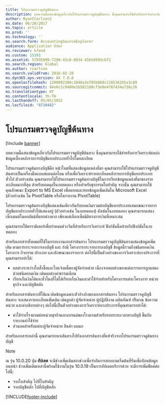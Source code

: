 ```yaml
---
title: โปรแกรมตรวจดูบัญชีต้นทาง
description: บทความนี้แสดงข้อมูลเกี่ยวกับโปรแกรมตรวจดูบัญชีต้นทาง ซึ่งคุณสามารถใช้สำหรับการวิเคราะห์แหล่งข้อมูลเบื้องหลังรายการบัญชีแยกประเภททั่วไปโดยละเอียด
author: RyanCCarlson2
ms.date: 06/20/2017
ms.topic: article
ms.prod: ''
ms.technology: ''
ms.search.form: AccountingSourceExplorer
audience: Application User
ms.reviewer: kfend
ms.custom: 15391
ms.assetid: 57b95899-7298-43c0-8034-45b5d993cbf2
ms.search.region: Global
ms.author: rcarlson
ms.search.validFrom: 2016-02-28
ms.dyn365.ops.version: AX 7.0.0
ms.openlocfilehash: 1200092306c1848a2e705b868c2185362b5a3c89
ms.sourcegitcommit: 04e6c1c9400e1b582180cf3e0e4767434e736c26
ms.translationtype: HT
ms.contentlocale: th-TH
ms.lasthandoff: 05/05/2022
ms.locfileid: "8710482"
---
```

# <a name="accounting-source-explorer"></a>โปรแกรมตรวจดูบัญชีต้นทาง

[!include [banner](../includes/banner.md)]

บทความนี้แสดงข้อมูลเกี่ยวกับโปรแกรมตรวจดูบัญชีต้นทาง ซึ่งคุณสามารถใช้สำหรับการวิเคราะห์แหล่งข้อมูลเบื้องหลังรายการบัญชีแยกประเภททั่วไปโดยละเอียด

โปรแกรมตรวจดูต้นทางบัญชีคือ หน้าใหม่ที่แสดงข้อมูลแหล่งที่มา คุณสามารถใช้โปรแกรมตรวจดูบัญชีต้นทางเป็นเครื่องมือแบบสแตนด์อโลน หรือเพื่อวิเคราะห์รายละเอียดหลังรายการบัญชีแยกประเภททั่วไป ตัวอย่างเช่น คุณสามารถใช้โปรแกรมตรวจดูต้นทางบัญชีในการเรียกข้อมูลแหล่งที่มาของรายละเอียดมากที่สุด สำหรับยอดดุลในงบทดลอง หรือสำหรับธุรกรรมใบสำคัญ จากนั้น คุณสามารถใช้คุณลักษณะ Export to MS Excel เพื่อแยกและย่อยข้อมูลเพิ่มเติมใน Microsoft Excel (ตัวอย่างเช่น ใน PivotTable หรือในรายงาน PivotTable)

โปรแกรมตรวจดูต้นทางบัญชีแสดงเช่นเดียวกันกับยอดเงินรวมต่อบัญชีแยกประเภทเสมอขณะรายการบัญชีแยกประเภททั่วไปแสดงอยู่ (ตัวอย่างเช่น ในงบทดลอง) ดังเช่นในงบทดลอง คุณสามารถแสดงเซ็กเมนต์ในคอลัมน์ที่แยกต่างหาก เพียงแค่เลือกเซ็ตมิติทางการเงินที่เหมาะสม 

คุณสามารถใช้พารามิเตอร์เพื่อกำหนดช่วงวันที่สำหรับการวิเคราะห์ ฟังก์ชันนี้คล้ายกับฟังก์ชันในงบทดลอง

สำหรับเอกสารทั้งหมดที่ใช้ในกรอบงานเอกสารต้นทาง โปรแกรมตรวจดูบัญชีต้นทางแสดงข้อมูลเพิ่มเติม ตามการกระจายการลงบัญชี และ ถ้ามี โครงการกระจายการลงบัญชี ข้อมูลนี้รวมถึงชนิดยอดเงิน โครงการ กิจกรรม ประเภท และลักษณะของรายการ ต่อไปนี้เป็นตัวอย่างของการวิเคราะห์บางประการที่คุณสามารถทำได้:

-   ผลต่างระหว่างใบสั่งซื้อและใบแจ้งหนี้ของผู้จัดจำหน่าย เนื่องจากผลต่างของแต่ละรายการถูกแสดง ด้วยชนิดยอดเงิน เช่นผลต่างค่าธรรมเนียม
-   เรียกเก็บเงินได้และชั่วโมงที่ไม่ได้เรียกเก็บเงินและค่าใช้จ่ายสำหรับโครงการแต่ละโครงการ หน่วยธุรกิจ และบัญชีหลัก

สำหรับเอกสารต้นทางที่ใช้แนวคิดข้อมูลเฉพาะตัวอ้างอิงของเอกสารต้นทาง โปรแกรมตรวจดูบัญชีต้นทาง จะแสดงรายละเอียดเพิ่มเติม เช่นลูกค้า ผู้จัดจำหน่าย ผู้ปฏิบัติงาน ผลิตภัณฑ์ ปริมาณ ข้อความหน่วย และคำอธิบายต่างๆ ต่อไปนี้เป็นตัวอย่างของการวิเคราะห์บางประการที่คุณสามารถทำได้:

-   ค่าใช้จ่ายโรงแรมต่อหน่วยธุรกิจและแบรนด์ของโรงแรมสำหรับรอบระยะเวลาทางบัญชี ขึ้นกับรายงานค่าใช้จ่าย
-   ส่วนลดสำหรับแต่ละผู้จัดจำหน่าย สินค้า แผนก

สำหรับเอกสารเหล่านี้ คุณสามารถหาเส้นทางไปยังเอกสารต้นทางที่แท้จริงจากโปรแกรมตรวจดูต้นทางบัญชี

> [!NOTE]
> ณ รุ่น 10.0.20 ปุ่ม **อัปเดต** จะมีช่วงเพิ่มเติมสองช่วงเพื่อจํากัดการสอบถามเริ่มต้นที่รันเพื่อป้อนข้อมูลบนหน้า ช่วงเพิ่มเติมเหล่านี้พร้อมใช้งานในรุ่น 10.0.19 เป็นการอัปเดตบริการด้วย จะมีการเพิ่มฟิลด์ต่อไปนี้:
>
> - จากใบสำคัญ ไปที่ใบสำคัญ
> - จากบัญชีหลัก ไปที่บัญชีหลัก

[!INCLUDE[footer-include](../../includes/footer-banner.md)]
